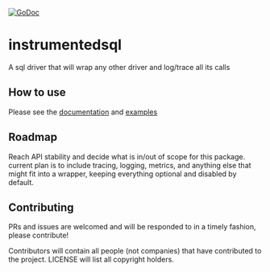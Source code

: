 [![GoDoc](https://godoc.org/github.com/luna-duclos/instrumentedsql?status.svg)](https://godoc.org/github.com/luna-duclos/instrumentedsql)

# instrumentedsql
A sql driver that will wrap any other driver and log/trace all its calls

## How to use

Please see the [documentation](https://godoc.org/github.com/ExpansiveWorlds/instrumentedsql) and [examples](https://github.com/ExpansiveWorlds/instrumentedsql/blob/master/sql_example_test.go)

## Roadmap

Reach API stability and decide what is in/out of scope for this package.
current plan is to include tracing, logging, metrics, and anything else that might fit into a wrapper, keeping everything optional and disabled by default.

## Contributing

PRs and issues are welcomed and will be responded to in a timely fashion, please contribute!

Contributors will contain all people (not companies) that have contributed to the project.
LICENSE will list all copyright holders.
